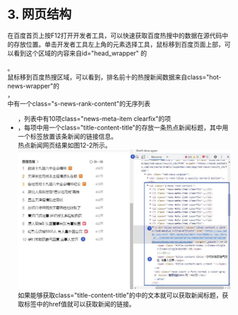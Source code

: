# 3. 网页结构
在百度首页上按F12打开开发者工具，可以快速获取百度热搜中的数据在源代码中的存放位置。单击开发者工具左上角的元素选择工具，鼠标移到百度页面上部，可以看到这个区域的内容来自id="head_wrapper" 的<div>。  
鼠标移到百度热搜区域，可以看到，排名前十的热搜新闻数据来自class="hot-news-wrapper"的<div >，<div>中有一个class="s-news-rank-content"的无序列表<ul >，列表中有10项class="news-meta-item clearfix"的项<li >，每项中用一个class="title-content-title"的<span>存放一条热点新闻标题，其中用一个<a>标签放置该条新闻的链接信息。  
热点新闻网页结果如图12-2所示。
![](./数据集/百度热搜.jpg)
如果能够获取class="title-content-title"的<span>中的文本就可以获取新闻标题，获取<a>标签中的href值就可以获取新闻的链接。

```python

```
